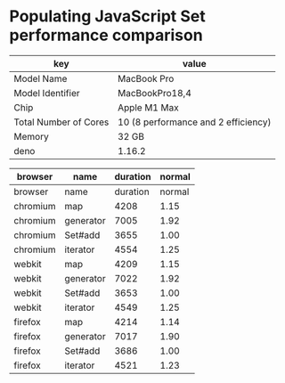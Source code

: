 # Populating JavaScript Set performance comparison

key | value
-|-
Model Name | MacBook Pro
Model Identifier | MacBookPro18,4
Chip | Apple M1 Max
Total Number of Cores | 10 (8 performance and 2 efficiency)
Memory | 32 GB
deno | 1.16.2

browser | name | duration | normal
-|-|-|-
browser | name | duration | normal
chromium | map | 4208 | 1.15
chromium | generator | 7005 | 1.92
chromium | Set#add | 3655 | 1.00
chromium | iterator | 4554 | 1.25
webkit | map | 4209 | 1.15
webkit | generator | 7022 | 1.92
webkit | Set#add | 3653 | 1.00
webkit | iterator | 4549 | 1.25
firefox | map | 4214 | 1.14
firefox | generator | 7017 | 1.90
firefox | Set#add | 3686 | 1.00
firefox | iterator | 4521 | 1.23
